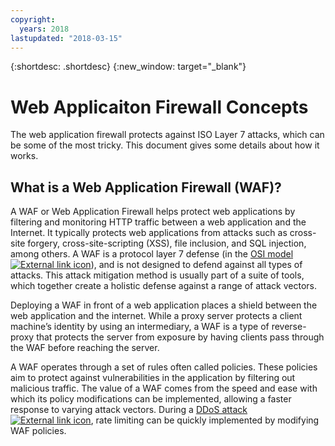 ```yaml
---
copyright:
  years: 2018
lastupdated: "2018-03-15"
---
```


{:shortdesc: .shortdesc}
{:new_window: target="_blank"}

# Web Applicaiton Firewall Concepts

The web application firewall protects against ISO Layer 7 attacks, which can be some of the most tricky. This document gives some details about how it works.

## What is a Web Application Firewall (WAF)?
A WAF or Web Application Firewall helps protect web applications by filtering and monitoring HTTP traffic between a web application and the Internet. It typically protects web applications from attacks such as cross-site forgery, cross-site-scripting (XSS), file inclusion, and SQL injection, among others. A WAF is a protocol layer 7 defense (in the [OSI model ![External link icon](../../icons/launch-glyph.svg "External link icon")](https://en.wikipedia.org/wiki/OSI_model)), and is not designed to defend against all types of attacks. This attack mitigation method is usually part of a suite of tools, which together create a holistic defense against a range of attack vectors.

Deploying a WAF in front of a web application places a shield between the web application and the internet. While a proxy server protects a client machine’s identity by using an intermediary, a WAF is a type of reverse-proxy that protects the server from exposure by having clients pass through the WAF before reaching the server.

A WAF operates through a set of rules often called policies. These policies aim to protect against vulnerabilities in the application by filtering out malicious traffic. The value of a WAF comes from the speed and ease with which its policy modifications can be implemented, allowing a faster response to varying attack vectors. During a [DDoS attack ![External link icon](../../icons/launch-glyph.svg "External link icon")](https://en.wikipedia.org/wiki/Denial-of-service_attack), rate limiting can be quickly implemented by modifying WAF policies.
